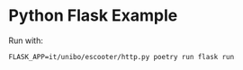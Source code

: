 # Python Flask Example

Run with:

```
FLASK_APP=it/unibo/escooter/http.py poetry run flask run
```

